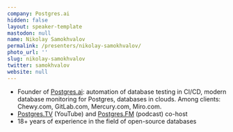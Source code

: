 ```yaml
---
company: Postgres.ai
hidden: false
layout: speaker-template
mastodon: null
name: Nikolay Samokhvalov
permalink: /presenters/nikolay-samokhvalov/
photo_url: ''
slug: nikolay-samokhvalov
twitter: samokhvalov
website: null
---
```


- Founder of [Postgres.ai](https://postgres.ai): automation of database testing in CI/CD, modern database monitoring for Postgres, databases in clouds. Among clients: Chewy.com, GitLab.com, Mercury.com, Miro.com.
- [Postgres.TV](http://Postgres.TV) (YouTube) and [Postgres.FM](https://Postgres.FM) (podcast) co-host
- 18+ years of experience in the field of open-source databases
